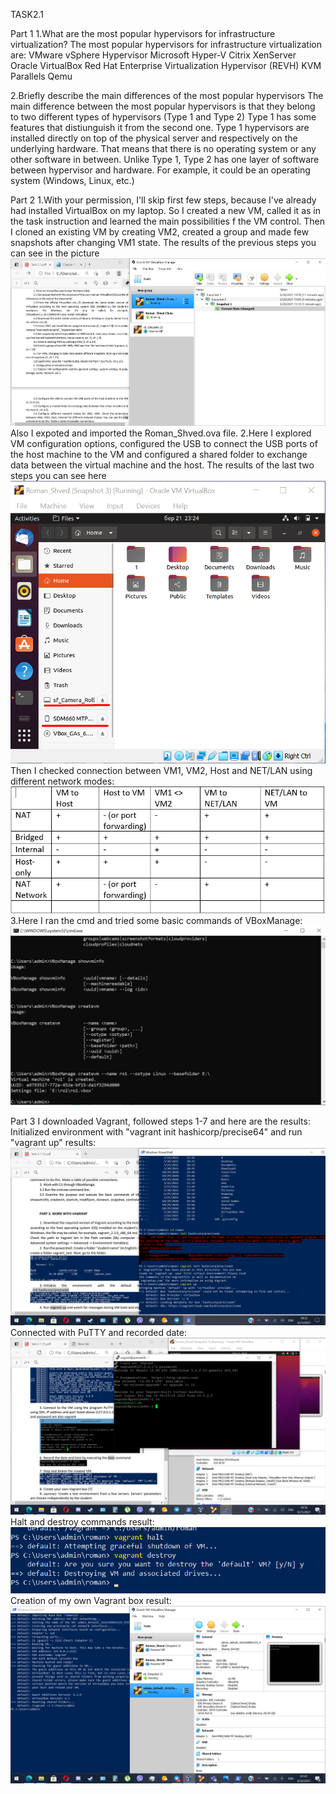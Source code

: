 TASK2.1

Part 1
1.What are the most popular hypervisors for infrastructure virtualization?
The most popular hypervisors for infrastructure virtualization are:
VMware vSphere Hypervisor
Microsoft Hyper-V
Citrix XenServer
Oracle VirtualBox
Red Hat Enterprise Virtualization Hypervisor (REVH)
KVM
Parallels
Qemu

2.Briefly describe the main differences of the most popular hypervisors
The main difference between the most popular hypervisors is that they belong to two different types of hypervisors (Type 1 and Type 2)
Type 1 has some features that distiunguish it from the second one. Type 1 hypervisors are installed directly on top of the physical server and respectively on the underlying hardware. That means that there is no operating system or any other software in between.
Unlike Type 1, Type 2 has one layer of software between hypervisor and hardware. For example, it could be an operating system (Windows, Linux, etc.)

Part 2
1.With your permission, I'll skip first few steps, because I've already had installed VirtualBox on my laptop.
So I created a new VM, called it as in the task instruction and learned the main possibilities f the VM control. Then I cloned an existing VM by creating VM2, created a group and made few snapshots after changing VM1 state. The results of the previous steps you can see in the picture <img src="screenshots/Screenshot_8.png">
Also I expoted and imported the Roman_Shved.ova file.
2.Here I explored VM configuration options, configured the USB to connect the USB ports of the host machine to the VM and configured a shared folder to exchange data between the virtual machine and the host. The results of the last two steps you can see here <img src="screenshots/Screenshot_12.png">
Then I checked connection between VM1, VM2, Host and NET/LAN using different network modes: <img src="screenshots/Screenshot_14.png">
3.Here I ran the cmd and tried some basic commands of VBoxManage: <img src="screenshots/Screenshot_15.png">

Part 3
I downloaded Vagrant, followed steps 1-7 and here are the results:
Initialized environment with "vagrant init hashicorp/precise64" and run "vagrant up" results: <img src="screenshots/Screenshot_19.png">
Connected with PuTTY and recorded date: <img src="screenshots/Screenshot_22.png">
Halt and destroy commands result: <img src="screenshots/Screenshot_13.png">
Creation of my own Vagrant box result: <img src="screenshots/Screenshot_16.png">


